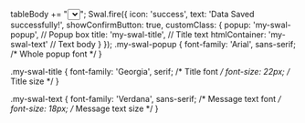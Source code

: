 tableBody += "<td><select class='form-select form-select-md'>";
tableBody += `<option value=""></option>`;
tableBody += `<option ${(parsedData[i].CAST_CLAY_COND === 'WET') ? 'selected' : ''}>WET</option>`;
tableBody += `<option ${(parsedData[i].CAST_CLAY_COND === 'DRY') ? 'selected' : ''}>DRY</option>`;
tableBody += `<option ${(parsedData[i].CAST_CLAY_COND === 'EXCESS WET') ? 'selected' : ''}>EXCESS WET</option>`;
tableBody += `<option ${(parsedData[i].CAST_CLAY_COND === 'BLEEDING') ? 'selected' : ''}>BLEEDING</option>`;
tableBody += "</select></td>";
Swal.fire({
    icon: 'success',
    text: 'Data Saved successfully!',
    showConfirmButton: true,
    customClass: {
        popup: 'my-swal-popup',   // Popup box
        title: 'my-swal-title',   // Title text
        htmlContainer: 'my-swal-text' // Text body
    }
});
.my-swal-popup {
    font-family: 'Arial', sans-serif; /* Whole popup font */
}

.my-swal-title {
    font-family: 'Georgia', serif;    /* Title font */
    font-size: 22px;                   /* Title size */
}

.my-swal-text {
    font-family: 'Verdana', sans-serif; /* Message text font */
    font-size: 18px;                     /* Message text size */
}
